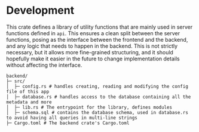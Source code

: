 # Development

This crate defines a library of utility functions that are mainly used in server functions defined in `api`. This ensures a clean split between the server functions, posing as the interface between the frontend and the backend, and any logic that needs to happen in the backend. This is not strictly necessary, but it allows more fine-grained structuring, and it should hopefully make it easier in the future to change implementation details without affecting the interface. 

```
backend/
├─ src/
│  ├─ config.rs # handles creating, reading and modifying the config file of this app
│  ├─ database.rs # handles access to the database containing all the metadata and more
│  ├─ lib.rs # The entrypoint for the library, defines modules
│  ├─ schema.sql # contains the database schema, used in database.rs to avoid having all queries in multi-line strings
├─ Cargo.toml # The backend crate's Cargo.toml

```
